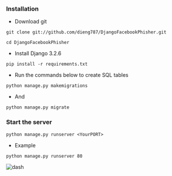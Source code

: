 
### Installation
- Download git
```
git clone git://github.com/dieng787/DjangoFacebookPhisher.git
```
```
cd DjangoFacebookPhisher
```
- Install Django 3.2.6
```
pip install -r requirements.txt
```
- Run the commands below to create SQL tables
``` 
python manage.py makemigrations 
```
- And
``` 
python manage.py migrate 
```
### Start the server

``` 
python manage.py runserver <YourPORT> 
```
- Example 
``` 
python manage.py runserver 80
```


![dash](https://user-images.githubusercontent.com/59884359/128641010-dae25805-91ff-47be-8b97-36df1a6349f7.PNG)
